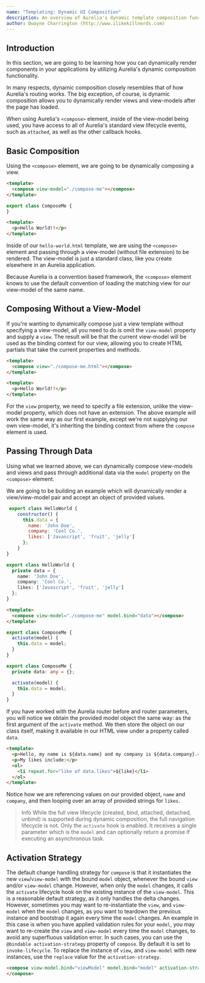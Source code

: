 ```yaml
---
name: "Templating: Dynamic UI Composition"
description: An overview of Aurelia's dynamic template composition functionality.
author: Dwayne Charrington (http://www.ilikekillnerds.com)
---
```


## Introduction

In this section, we are going to be learning how you can dynamically render components in your applications by utilizing Aurelia's dynamic composition functionality.

In many respects, dynamic composition closely resembles that of how Aurelia's routing works. The big exception, of course, is dynamic composition allows you to dynamically render views and view-models after the page has loaded.

When using Aurelia's `<compose>` element, inside of the view-model being used, you have access to all of Aurelia's standard view lifecycle events, such as `attached`, as well as the other callback hooks.

## Basic Composition

Using the `<compose>` element, we are going to be dynamically composing a view.

```HTML hello-world.html
<template>
  <compose view-model="./compose-me"></compose>
</template>
```

```JavaScript compose-me.js
export class ComposeMe {
}
```

```HTML compose-me.html
<template>
  <p>Hello World!!</p>
</template>
```

Inside of our `hello-world.html` template, we are using the `<compose>` element and passing through a view-model (without file extension) to be rendered. The view-model is just a standard class, like you create elsewhere in an Aurelia application.

Because Aurelia is a convention based framework, the `<compose>` element knows to use the default convention of loading the matching view for our view-model of the same name.

## Composing Without a View-Model

If you're wanting to dynamically compose just a view template without specifying a view-model, all you need to do is omit the `view-model` property and supply a `view`. The result will be that the current view-model will be used as the binding context for our view, allowing you to create HTML partials that take the current properties and methods.

```HTML hello-world.html
<template>
  <compose view="./compose-me.html"></compose>
</template>
```

```HTML compose-me.html
<template>
  <p>Hello World!!</p>
</template>
```

For the `view` property, we need to specify a file extension, unlike the view-model property, which does not have an extension. The above example will work the same way as our first example, except we're not supplying our own view-model, it's inheriting the binding context from where the `compose` element is used.

## Passing Through Data

Using what we learned above, we can dynamically compose view-models and views and pass through additional data via the `model` property on the `<compose>` element.

We are going to be building an example which will dynamically render a view/view-model pair and accept an object of provided values.

```JavaScript hello-world.js
 export class HelloWorld {
    constructor() {
      this.data = {
        name: 'John Doe',
        company: 'Cool Co.',
        likes: ['Javascript', 'fruit', 'jelly']
      };
    }
}
```
```TypeScript hello-world.ts [variant]
export class HelloWorld {
  private data = {
    name: 'John Doe',
    company: 'Cool Co.',
    likes: ['Javascript', 'fruit', 'jelly']
  };
}
```

```HTML hello-world.html
<template>
  <compose view-model="./compose-me" model.bind="data"></compose>
</template>
```

```JavaScript compose-me.js
export class ComposeMe {
  activate(model) {
    this.data = model;
  }
}
```
```TypeScript compose-me.ts [variant]
export class ComposeMe {
  private data: any = {};

  activate(model) {
    this.data = model;
  }
}
```

If you have worked with the Aurelia router before and router parameters, you will notice we obtain the provided model object the same way: as the first argument of the `activate` method. We then store the object on our class itself, making it available in our HTML view under a property called `data`.

```HTML compose-me.html
<template>
  <p>Hello, my name is ${data.name} and my company is ${data.company}.</p>
  <p>My likes include:</p>
  <ol>
    <li repeat.for="like of data.likes">${like}</li>
  </ol>
</template>
```

Notice how we are referencing values on our provided object, `name` and `company`, and then looping over an array of provided strings for `likes`.

> Info
> While the full view lifecycle (created, bind, attached, detached, unbind) is supported during dynamic composition, the full navigation lifecycle is not. Only the `activate` hook is enabled. It receives a single parameter which is the `model` and can optionally return a promise if executing an asynchronous task.

## Activation Strategy

The default change handling strategy for `compose` is that it instantiates the new `view`/`view-model` with the bound `model` object, whenever the bound `view` and/or `view-model` change.
However, when only the `model` changes, it calls the `activate` lifecycle hook on the existing instance of the `view-model`.
This is a reasonable default strategy, as it only handles the delta changes.
However, sometimes you may want to re-instantiate the `view`, and `view-model` when the `model` changes, as you want to teardown the previous instance and bootstrap it again every time the `model` changes.
An example in this case is when you have applied validation rules for your `model`, you may want to re-create the `view` and `view-model` every time the `model` changes, to avoid any superfluous validation error.
In such cases, you can use the `@bindable activation-strategy` property of `compose`.
By default it is set to `invoke-lifecycle`.
To replace the instance of `view`, and `view-model` with new instances, use the `replace` value for the `activation-strategy`.

```html
<compose view-model.bind="viewModel" model.bind="model" activation-strategy="replace">
</compose>
```
